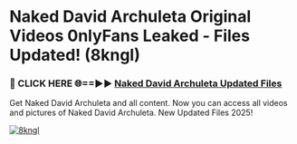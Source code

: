 # Naked David Archuleta Original Videos 0nlyFans Leaked - Files Updated! (8kngl)

<h3>🔴 CLICK HERE 🌐==►► <a href="https://tinyurl.com/yckcrads" rel="nofollow">Naked David Archuleta Updated Files</a></h3>

Get Naked David Archuleta and all content. Now you can access all videos and pictures of Naked David Archuleta. New Updated Files 2025!

[![8kngl](https://i.imgur.com/hpKpOFt.gif)](https://tinyurl.com/yckcrads)
